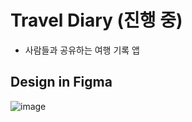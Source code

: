 # Travel Diary (진행 중)
- 사람들과 공유하는 여행 기록 앱

## Design in Figma
![image](https://github.com/hy0417sage/wish-list/assets/97173983/187b008c-ca4c-44be-a645-49457d25365e)
